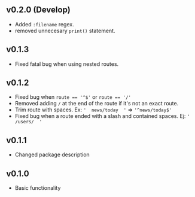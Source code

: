 v0.2.0 (Develop)
---
* Added `:filename` regex.
* removed unnecesary `print()` statement.

v0.1.3
---
* Fixed fatal bug when using nested routes.

v0.1.2
---
* Fixed bug when `route == '^$'` or `route == '/'`
* Removed adding `/` at the end of the route if it's not an exact route.
* Trim route with spaces. Ex: `'  news/today  '` => `'^news/today$'`
* Fixed bug when a route ended with a slash and contained spaces. Ej: `'  /users/  '`

v0.1.1
---
* Changed package description

v0.1.0
---
* Basic functionality